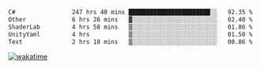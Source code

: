 <!--START_SECTION:waka-->

```txt
C#                247 hrs 40 mins ███████████████████████░░   92.35 %
Other             6 hrs 26 mins   ▓░░░░░░░░░░░░░░░░░░░░░░░░   02.40 %
ShaderLab         4 hrs 58 mins   ▒░░░░░░░░░░░░░░░░░░░░░░░░   01.86 %
UnityYaml         4 hrs           ▒░░░░░░░░░░░░░░░░░░░░░░░░   01.50 %
Text              2 hrs 18 mins   ▒░░░░░░░░░░░░░░░░░░░░░░░░   00.86 %
```

<!--END_SECTION:waka-->
[![wakatime](https://wakatime.com/badge/user/6c2f442e-41b4-42e3-bc06-d5d8203ad1da.svg)](https://wakatime.com/@6c2f442e-41b4-42e3-bc06-d5d8203ad1da)
